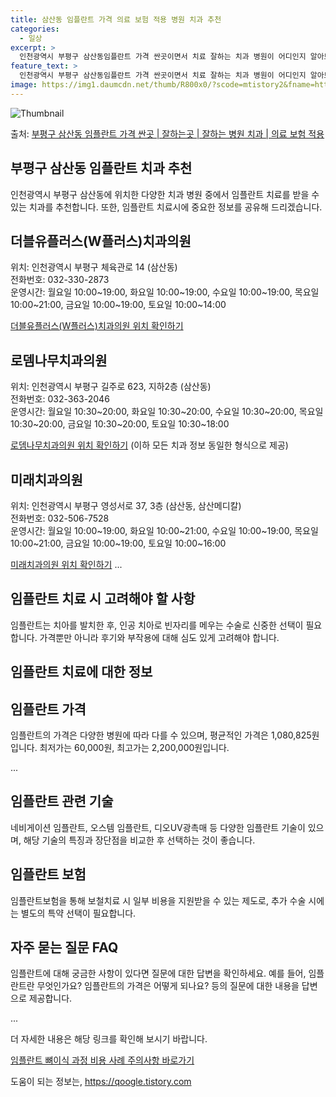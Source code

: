```yaml
---
title: 삼산동 임플란트 가격 의료 보험 적용 병원 치과 추천
categories:
  - 일상
excerpt: >
  인천광역시 부평구 삼산동임플란트 가격 싼곳이면서 치료 잘하는 치과 병원이 어디인지 알아보도록 하겠습니다. 인천광역시 부평구 삼산동에 위치한 더블유플러스(W플러스)치과의원 로뎀나무치과의원 모두치과의원 미래치과의원 베스트치과의원 삼산건치과의원 삼산에이스치과의원 삼성주니어치과의원 상쾌한치과의원 서울리더스치과의원 서울바른플란트치과의원 서울스마트치과의원 서울하늘치과의원 연세주니어치과의원 이다움치과의원 진치과의원 푸른솔치과의원 순서대로 안내 드리며, 임플란트 치료시 신경써야 할 부분 또한 같이 공유 드리겠습니다.2024년 임플란트 가격 살펴보기 👈 클릭임플란트 평균 가격더블유플러스(W플러스)치과의원표 내에 있는 전화 번호를 클릭 하시면 더블유플러스(W플러스)치과의원로 바로 전화 연결 됩니다.분류주소전..
feature_text: >
  인천광역시 부평구 삼산동임플란트 가격 싼곳이면서 치료 잘하는 치과 병원이 어디인지 알아보도록 하겠습니다. 인천광역시 부평구 삼산동에 위치한 더블유플러스(W플러스)치과의원 로뎀나무치과의원 모두치과의원 미래치과의원 베스트치과의원 삼산건치과의원 삼산에이스치과의원 삼성주니어치과의원 상쾌한치과의원 서울리더스치과의원 서울바른플란트치과의원 서울스마트치과의원 서울하늘치과의원 연세주니어치과의원 이다움치과의원 진치과의원 푸른솔치과의원 순서대로 안내 드리며, 임플란트 치료시 신경써야 할 부분 또한 같이 공유 드리겠습니다.2024년 임플란트 가격 살펴보기 👈 클릭임플란트 평균 가격더블유플러스(W플러스)치과의원표 내에 있는 전화 번호를 클릭 하시면 더블유플러스(W플러스)치과의원로 바로 전화 연결 됩니다.분류주소전..
image: https://img1.daumcdn.net/thumb/R800x0/?scode=mtistory2&fname=https%3A%2F%2Fblog.kakaocdn.net%2Fdn%2FbjeWfg%2FbtsGYRPaBze%2FRkbIjygUu4ZtNnr0SDlT61%2Fimg.webp
---
```


![Thumbnail](https://img1.daumcdn.net/thumb/R800x0/?scode=mtistory2&fname=https%3A%2F%2Fblog.kakaocdn.net%2Fdn%2FbjeWfg%2FbtsGYRPaBze%2FRkbIjygUu4ZtNnr0SDlT61%2Fimg.webp)

<p>출처: <a href="https://qoogle.tistory.com/6948" rel="dofollow">부평구 삼산동 임플란트 가격 싼곳 | 잘하는곳 | 잘하는 병원 치과 | 의료 보험 적용</a> </p>

## 부평구 삼산동 임플란트 치과 추천

인천광역시 부평구 삼산동에 위치한 다양한 치과 병원 중에서 임플란트 치료를 받을 수 있는 치과를 추천합니다. 또한, 임플란트 치료시에 중요한
정보를 공유해 드리겠습니다.

## **더블유플러스(W플러스)치과의원**

위치: 인천광역시 부평구 체육관로 14 (삼산동)  
전화번호: 032-330-2873  
운영시간: 월요일 10:00~19:00, 화요일 10:00~19:00, 수요일 10:00~19:00, 목요일 10:00~21:00, 금요일
10:00~19:00, 토요일 10:00~14:00

[더블유플러스(W플러스)치과의원 위치 확인하기](https://www.e-gen.or.kr/emog/changHrmOpenTime.do#)

## **로뎀나무치과의원**

위치: 인천광역시 부평구 길주로 623, 지하2층 (삼산동)  
전화번호: 032-363-2046  
운영시간: 월요일 10:30~20:00, 화요일 10:30~20:00, 수요일 10:30~20:00, 목요일 10:30~20:00, 금요일
10:30~20:00, 토요일 10:30~18:00

[로뎀나무치과의원 위치 확인하기](https://www.example.com) (이하 모든 치과 정보 동일한 형식으로 제공)

## **미래치과의원**

위치: 인천광역시 부평구 영성서로 37, 3층 (삼산동, 삼산메디칼)  
전화번호: 032-506-7528  
운영시간: 월요일 10:00~19:00, 화요일 10:00~21:00, 수요일 10:00~19:00, 목요일 10:00~21:00, 금요일
10:00~19:00, 토요일 10:00~16:00

[미래치과의원 위치 확인하기](https://www.example.com) ...

## **임플란트 치료 시 고려해야 할 사항**

임플란트는 치아를 발치한 후, 인공 치아로 빈자리를 메우는 수술로 신중한 선택이 필요합니다. 가격뿐만 아니라 후기와 부작용에 대해 심도 있게
고려해야 합니다.

## **임플란트 치료에 대한 정보**

## **임플란트 가격**

임플란트의 가격은 다양한 병원에 따라 다를 수 있으며, 평균적인 가격은 1,080,825원입니다. 최저가는 60,000원, 최고가는
2,200,000원입니다.

...

## **임플란트 관련 기술**

네비게이션 임플란트, 오스템 임플란트, 디오UV광촉매 등 다양한 임플란트 기술이 있으며, 해당 기술의 특징과 장단점을 비교한 후 선택하는
것이 좋습니다.

## **임플란트 보험**

임플란트보험을 통해 보철치료 시 일부 비용을 지원받을 수 있는 제도로, 추가 수술 시에는 별도의 특약 선택이 필요합니다.

## **자주 묻는 질문 FAQ**

임플란트에 대해 궁금한 사항이 있다면 질문에 대한 답변을 확인하세요. 예를 들어, 임플란트란 무엇인가요? 임플란트의 가격은 어떻게 되나요?
등의 질문에 대한 내용을 답변으로 제공합니다.

...

더 자세한 내용은 해당 링크를 확인해 보시기 바랍니다.

[임플란트 뼈이식 과정 비용 사례 주의사항 바로가기](https://www.example.com)



 

도움이 되는 정보는, <a href="https://qoogle.tistory.com" rel="dofollow">https://qoogle.tistory.com</a>


